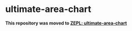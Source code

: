 # ultimate-area-chart

**This repository was moved to [ZEPL: ultimate-area-chart](https://github.com/ZEPL/zeppelin-ultimate-area-chart)**
